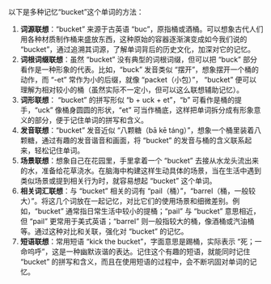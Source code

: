 以下是多种记忆“bucket”这个单词的方法：
1. **词源联想**：“bucket” 来源于古英语 “buc”，原指桶或酒桶。可以想象古代人们用各种材质制作桶来盛放东西，这种原始的容器逐渐演变成如今我们说的 “bucket”，通过追溯其词源，了解单词背后的历史文化，加深对它的记忆。
2. **词根词缀联想**：虽然 “bucket” 没有典型的词根词缀，但可以把 “buck” 部分看作是一种形象的代表。比如，“buck” 发音类似 “摆开”，想象摆开一个桶的动作，而 “-et” 常作为小的后缀，就像 “packet（小包）”， “bucket” 便可以理解为相对较小的桶（虽然实际不一定小，但可以这么联想辅助记忆）。
3. **词形联想**： “bucket” 的拼写形似 “b + uck + et”，“b” 可看作是桶的提手，“uck” 像桶身圆圆的形状，“et” 可当作桶底，这样把单词拆分成有形象意义的部分，便于记住单词的拼写和含义。
4. **发音联想**：“bucket” 发音近似 “八颗糖（bā kē táng）”，想象一个桶里装着八颗糖，通过有趣的发音谐音和画面，将 “bucket” 的发音与桶的含义联系起来，轻松记住单词。
5. **场景联想**：想象自己在花园里，手里拿着一个 “bucket” 去接从水龙头流出来的水，准备给花草浇水。在脑海中构建这样生动具体的场景，当在生活中遇到类似场景或提到相关行为时，就容易想起 “bucket” 这个单词。
6. **相关词汇联想**：与 “bucket” 相关的词有 “pail（桶）”，“barrel（桶，一般较大）”。将这几个词放在一起记忆，对比它们的使用场景和细微差别。例如，“bucket” 通常指日常生活中较小的提桶；“pail” 与 “bucket” 意思相近，但 “pail” 更常用于美式英语；“barrel” 则一般指较大的桶，像酒桶或汽油桶等。通过这种对比和关联，强化对 “bucket” 的记忆。
7. **短语联想**：常用短语 “kick the bucket”，字面意思是踢桶，实际表示 “死；一命呜呼”，这是一种幽默诙谐的表达。记住这个有趣的短语，就能同时记住 “bucket” 的拼写和含义，而且在使用短语的过程中，会不断巩固对单词的记忆。 